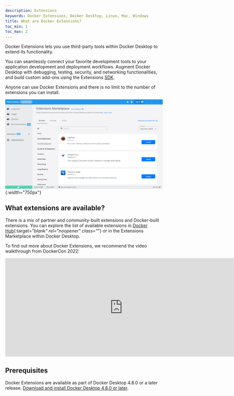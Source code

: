 ```yaml
---
description: Extensions
keywords: Docker Extensions, Docker Desktop, Linux, Mac, Windows
title: What are Docker Extensions?
toc_min: 1
toc_max: 2
---
```


Docker Extensions lets you use third-party tools within Docker Desktop to extend its functionality.

You can seamlessly connect your favorite development tools to your application development and deployment workflows. Augment Docker Desktop with debugging, testing, security, and networking functionalities, and build custom add-ons using the Extensions [SDK](../extensions-sdk/index.md).

Anyone can use Docker Extensions and there is no limit to the number of extensions you can install.

![Extensions Marketplace](../images/extensions-marketplace.PNG){:width="750px"}

## What extensions are available?

There is a mix of partner and community-built extensions and Docker-built extensions.
You can explore the list of available extensions in [Docker Hub](https://hub.docker.com/search?q=&type=extension){:target="_blank" rel="noopener" class="_"} or in the Extensions Marketplace within Docker Desktop.

To find out more about Docker Extensions, we recommend the video walkthrough from DockerCon 2022:

<iframe width="750" height="315" src="https://www.youtube.com/embed/3rAGXS8pszQ" title="YouTube video player" frameborder="0" allow="accelerometer; autoplay; clipboard-write; encrypted-media; gyroscope; picture-in-picture" allowfullscreen></iframe>

## Prerequisites

Docker Extensions are available as part of Docker Desktop 4.8.0 or a later release. [Download and install Docker Desktop 4.8.0 or later](../release-notes.md).
